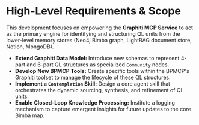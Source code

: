 # High-Level Requirements & Scope

This development focuses on empowering the **Graphiti MCP Service** to act as the primary engine for identifying and structuring QL units from the lower-level memory stores (Neo4j Bimba graph, LightRAG document store, Notion, MongoDB).

- **Extend Graphiti Data Model:** Introduce new schemas to represent 4-part and 6-part QL structures as specialized `Community` nodes.
- **Develop New BPMCP Tools:** Create specific tools within the BPMCP's Graphiti toolset to manage the lifecycle of these QL structures.
- **Implement a `Contemplation` Skill:** Design a core agent skill that orchestrates the dynamic sourcing, synthesis, and refinement of QL units.
- **Enable Closed-Loop Knowledge Processing:** Institute a logging mechanism to capture emergent insights for future updates to the core Bimba map.